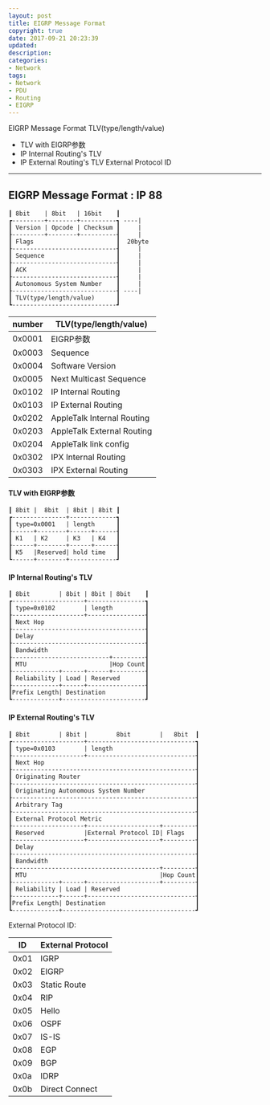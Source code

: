 ```yaml
---
layout: post
title: EIGRP Message Format
copyright: true
date: 2017-09-21 20:23:39
updated:
description:
categories:
- Network
tags:
- Network
- PDU
- Routing
- EIGRP
---
```


EIGRP Message Format
TLV(type/length/value)
- TLV with EIGRP参数
- IP Internal Routing's TLV
- IP External Routing's TLV
External Protocol ID

<!-- more -->

-----------------------------------------------------------
EIGRP Message Format : IP 88
-----------------------------------------------------------

    ┃ 8bit    | 8bit   | 16bit    ┃
    ┏---------+--------+----------┓ ----|
    ┃ Version | Opcode | Checksum ┃     |
    ┠---------+--------+----------┨     |
    ┃ Flags                       ┃  20byte
    ┠-----------------------------┨     |
    ┃ Sequence                    ┃     |
    ┠-----------------------------┨     |
    ┃ ACK                         ┃     |
    ┠-----------------------------┨     |
    ┃ Autonomous System Number    ┃     |
    ┠-----------------------------┨ ----|
    ┃ TLV(type/length/value)      ┃
    ┗-----------------------------┛
| number | TLV(type/length/value)     |
|--------|----------------------------|
| 0x0001 | EIGRP参数                  |
| 0x0003 | Sequence                   |
| 0x0004 | Software Version           |
| 0x0005 | Next Multicast Sequence    |
| 0x0102 | IP Internal Routing        |
| 0x0103 | IP External Routing        |
| 0x0202 | AppleTalk Internal Routing |
| 0x0203 | AppleTalk External Routing |
| 0x0204 | AppleTalk link config      |
| 0x0302 | IPX Internal Routing       |
| 0x0303 | IPX External Routing       |

#### TLV with EIGRP参数

    ┃ 8bit |  8bit  | 8bit | 8bit ┃
    ┏---------------+-------------┓
	┃ type=0x0001   | length      ┃
    ┠------+--------+------+------┨
    ┃ K1   | K2     | K3   | K4   ┃
    ┠------+--------+------+------┨
	┃ K5   |Reserved| hold time   ┃
    ┗------+--------+-------------┛

#### IP Internal Routing's TLV

    ┃ 8bit        | 8bit | 8bit | 8bit    ┃
    ┏--------------------+----------------┓
	┃ type=0x0102        | length         ┃
    ┠--------------------+----------------┨
    ┃ Next Hop                            ┃
    ┠-------------------------------------┨
    ┃ Delay                               ┃
    ┠-------------------------------------┨
    ┃ Bandwidth                           ┃
    ┠---------------------------+---------┨
    ┃ MTU                       |Hop Count┃
    ┠-------------+------+------+---------┨
    ┃ Reliability | Load | Reserved       ┃
    ┠-------------+------+----------------┨
    ┃Prefix Length| Destination           ┃
    ┗-------------+-----------------------┛

#### IP External Routing's TLV

    ┃ 8bit        | 8bit |        8bit        |   8bit  ┃
    ┏--------------------+------------------------------┓
	┃ type=0x0103        | length                       ┃
    ┠--------------------+------------------------------┨
    ┃ Next Hop                                          ┃
    ┠---------------------------------------------------┨
    ┃ Originating Router                                ┃
    ┠---------------------------------------------------┨
    ┃ Originating Autonomous System Number              ┃
    ┠---------------------------------------------------┨
    ┃ Arbitrary Tag                                     ┃
    ┠---------------------------------------------------┨
    ┃ External Protocol Metric                          ┃
    ┠--------------------+--------------------+---------┨
    ┃ Reserved           |External Protocol ID| Flags   ┃
    ┠--------------------+--------------------+---------┨
    ┃ Delay                                             ┃
    ┠---------------------------------------------------┨
    ┃ Bandwidth                                         ┃
    ┠-----------------------------------------+---------┨
    ┃ MTU                                     |Hop Count┃
    ┠-------------+------+--------------------+---------┨
    ┃ Reliability | Load | Reserved                     ┃
    ┠-------------+------+------------------------------┨
    ┃Prefix Length| Destination                         ┃
    ┗-------------+-------------------------------------┛
External Protocol ID:

| ID | External Protocol 	  |
|--------|------------------------|
|   0x01 | IGRP                   |
|   0x02 | EIGRP                  |
|   0x03 | Static Route           |
|   0x04 | RIP                    |
|   0x05 | Hello                  |
|   0x06 | OSPF                   |
|   0x07 | IS-IS                  |
|   0x08 | EGP                    |
|   0x09 | BGP                    |
|   0x0a | IDRP                   |
|   0x0b | Direct Connect         |

